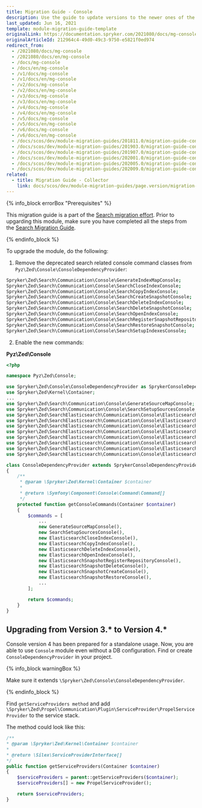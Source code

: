 ```yaml
---
title: Migration Guide - Console
description: Use the guide to update versions to the newer ones of the Console module.
last_updated: Jun 16, 2021
template: module-migration-guide-template
originalLink: https://documentation.spryker.com/2021080/docs/mg-console
originalArticleId: 212964c4-49d0-49c3-9750-e5821f0ed974
redirect_from:
  - /2021080/docs/mg-console
  - /2021080/docs/en/mg-console
  - /docs/mg-console
  - /docs/en/mg-console
  - /v1/docs/mg-console
  - /v1/docs/en/mg-console
  - /v2/docs/mg-console
  - /v2/docs/en/mg-console
  - /v3/docs/mg-console
  - /v3/docs/en/mg-console
  - /v4/docs/mg-console
  - /v4/docs/en/mg-console
  - /v5/docs/mg-console
  - /v5/docs/en/mg-console
  - /v6/docs/mg-console
  - /v6/docs/en/mg-console
  - /docs/scos/dev/module-migration-guides/201811.0/migration-guide-console.html
  - /docs/scos/dev/module-migration-guides/201903.0/migration-guide-console.html
  - /docs/scos/dev/module-migration-guides/201907.0/migration-guide-console.html
  - /docs/scos/dev/module-migration-guides/202001.0/migration-guide-console.html
  - /docs/scos/dev/module-migration-guides/202005.0/migration-guide-console.html
  - /docs/scos/dev/module-migration-guides/202009.0/migration-guide-console.html
related:
  - title: Migration Guide - Collector
    link: docs/scos/dev/module-migration-guides/page.version/migration-guide-collector.html
---
```


{% info_block errorBox "Prerequisites" %}

This migration guide is a part of the [Search migration effort](/docs/scos/dev/migration-concepts/search-migration-concept/search-migration-concept.html). Prior to upgarding this module, make sure you have completed all the steps from the [Search Migration Guide](/docs/scos/dev/module-migration-guides/{{page.version}}/migration-guide-search.html#upgrading-from-version-89-to-version-810).

{% endinfo_block %}

To upgrade the module, do the following:
1. Remove the deprecated search related console command classes from `Pyz\Zed\Console\ConsoleDependencyProvider`:
```bash
Spryker\Zed\Search\Communication\Console\GenerateIndexMapConsole;
Spryker\Zed\Search\Communication\Console\SearchCloseIndexConsole;
Spryker\Zed\Search\Communication\Console\SearchCopyIndexConsole;
Spryker\Zed\Search\Communication\Console\SearchCreateSnapshotConsole;
Spryker\Zed\Search\Communication\Console\SearchDeleteIndexConsole;
Spryker\Zed\Search\Communication\Console\SearchDeleteSnapshotConsole;
Spryker\Zed\Search\Communication\Console\SearchOpenIndexConsole;
Spryker\Zed\Search\Communication\Console\SearchRegisterSnapshotRepositoryConsole;
Spryker\Zed\Search\Communication\Console\SearchRestoreSnapshotConsole;
Spryker\Zed\Search\Communication\Console\SearchSetupIndexesConsole;
```
2. Enable the new commands:

**Pyz\Zed\Console**

```php
<?php

namespace Pyz\Zed\Console;

use Spryker\Zed\Console\ConsoleDependencyProvider as SprykerConsoleDependencyProvider;
use Spryker\Zed\Kernel\Container;
...
use Spryker\Zed\Search\Communication\Console\GenerateSourceMapConsole;
use Spryker\Zed\Search\Communication\Console\SearchSetupSourcesConsole;
use Spryker\Zed\SearchElasticsearch\Communication\Console\ElasticsearchCloseIndexConsole;
use Spryker\Zed\SearchElasticsearch\Communication\Console\ElasticsearchCopyIndexConsole;
use Spryker\Zed\SearchElasticsearch\Communication\Console\ElasticsearchDeleteIndexConsole;
use Spryker\Zed\SearchElasticsearch\Communication\Console\ElasticsearchOpenIndexConsole;
use Spryker\Zed\SearchElasticsearch\Communication\Console\ElasticsearchSnapshotCreateConsole;
use Spryker\Zed\SearchElasticsearch\Communication\Console\ElasticsearchSnapshotDeleteConsole;
use Spryker\Zed\SearchElasticsearch\Communication\Console\ElasticsearchSnapshotRegisterRepositoryConsole;
use Spryker\Zed\SearchElasticsearch\Communication\Console\ElasticsearchSnapshotRestoreConsole;

class ConsoleDependencyProvider extends SprykerConsoleDependencyProvider
{
    /**
     * @param \Spryker\Zed\Kernel\Container $container
     *
     * @return \Symfony\Component\Console\Command\Command[]
     */
    protected function getConsoleCommands(Container $container)
    {
        $commands = [
            ...
            new GenerateSourceMapConsole(),
            new SearchSetupSourcesConsole(),
            new ElasticsearchCloseIndexConsole(),
            new ElasticsearchCopyIndexConsole(),
            new ElasticsearchDeleteIndexConsole(),
            new ElasticsearchOpenIndexConsole(),
            new ElasticsearchSnapshotRegisterRepositoryConsole(),
            new ElasticsearchSnapshotDeleteConsole(),
            new ElasticsearchSnapshotCreateConsole(),
            new ElasticsearchSnapshotRestoreConsole(),
            ...
        ];

        return $commands;
    }
}
```
## Upgrading from Version 3.* to Version 4.*

Console version 4 has been prepared for a standalone usage. Now, you are able to use `Console` module even without a DB configuration.
Find or create `ConsoleDependencyProvider` in your project.

{% info_block warningBox %}

Make sure it extends `\Spryker\Zed\Console\ConsoleDependencyProvider`.

{% endinfo_block %}

Find `getServiceProviders method` and add `\Spryker\Zed\Propel\Communication\Plugin\ServiceProvider\PropelServiceProvider` to the service stack.

The method could look like this:

```php
/**
* @param \Spryker\Zed\Kernel\Container $container
*
* @return \Silex\ServiceProviderInterface[]
*/
public function getServiceProviders(Container $container)
{
    $serviceProviders = parent::getServiceProviders($container);
    $serviceProviders[] = new PropelServiceProvider();

    return $serviceProviders;
}
```

<!-- Last review date: Nov 23, 2017 by Denis Turkov -->
